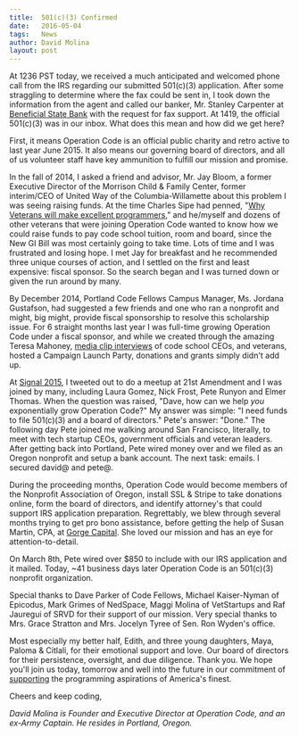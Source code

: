 ```yaml
---
title:  501(c)(3) Confirmed
date:   2016-05-04
tags:   News
author: David Molina
layout: post
---
```


At 1236 PST today, we received a much anticipated and welcomed phone call from the IRS regarding our submitted 501(c)(3) application. After some straggling to determine where the fax could be sent in, I took down the information from the agent and called our banker, Mr. Stanley Carpenter at [Beneficial State Bank](http://beneficialstatebank.com) with the request for fax support. At 1419, the official 501(c)(3) was in our inbox. What does this mean and how did we get here?

First, it means Operation Code is an official public charity and retro active to last year June 2015. It also means our governing board of directors, and all of us volunteer staff have key ammunition to fulfill our mission and promise.

In the fall of 2014, I asked a friend and advisor, Mr. Jay Bloom, a former Executive Director of the Morrison Child & Family Center, former interim/CEO of United Way of the Columbia-Willamette about this problem I was seeing raising funds. At the time Charles Sipe had penned, "[Why Veterans will make excellent programmers](https://www.switchup.org/blog/why-veterans-will-make-excellent-programmers)," and he/myself and dozens of other veterans that were joining Operation Code wanted to know how we could raise funds to pay code school tuition, room and board, since the New GI Bill was most certainly going to take time. Lots of time and I was frustrated and losing hope. I met Jay for breakfast and he recommended three unique courses of action, and I settled on the first and least expensive: fiscal sponsor. So the search began and I was turned down or given the run around by many.

By December 2014, Portland Code Fellows Campus Manager, Ms. Jordana Gustafson, had suggested a few friends and one who ran a nonprofit and might, big might, provide fiscal sponsorship to resolve this scholarship issue. For 6 straight months last year I was full-time growing Operation Code under a fiscal sponsor, and while we created through the amazing Teresa Mahoney, [media clip interviews](https://operationcode.org/media) of code school CEOs, and veterans, hosted a Campaign Launch Party, donations and grants simply didn't add up.

At [Signal 2015](https://www.twilio.com/signal/2015), I tweeted out to do a meetup at 21st Amendment and I was joined by many, including Laura Gomez, Nick Frost, Pete Runyon and Elmer Thomas. When the question was raised, "Dave, how can we help *you* exponentially grow Operation Code?" My answer was simple: "I need funds to file 501(c)(3) and a board of directors." Pete's answer: "Done." The following day Pete joined me walking around San Francisco, literally, to meet with tech startup CEOs, government officials and veteran leaders. After getting back into Portland, Pete wired money over and we filed as an Oregon nonprofit and setup a bank account. The next task: emails. I secured david@ and pete@.

During the proceeding months, Operation Code would become members of the Nonprofit Association of Oregon, install SSL & Stripe to take donations online, form the board of directors, and identify attorney's that could support IRS application preparation. Regrettably, we blew through several months trying to get pro bono assistance, before getting the help of Susan Martin, CPA, at [Gorge Capital](http://www.gorgecap.com). She loved our mission and has an eye for attention-to-detail.

On March 8th, Pete wired over $850 to include with our IRS application and it mailed. Today, ~41 business days later Operation Code is an 501(c)(3) nonprofit organization.

Special thanks to Dave Parker of Code Fellows, Michael Kaiser-Nyman of Epicodus, Mark Grimes of NedSpace, Maggi Molina of VetStartups and Raf Jauregui of SRVD for their support of our mission. Very special thanks to Mrs. Grace Stratton and Mrs. Jocelyn Tyree of Sen. Ron Wyden's office.

Most especially my better half, Edith, and three young daughters, Maya, Paloma & Citlali, for their emotional support and love. Our board of directors for their persistence, oversight, and due diligence. Thank you. 
We hope you'll join us today, tomorrow and well into the future in our commitment of [supporting](http://operationcode.org/donate) the programming aspirations of America's finest.

Cheers and keep coding,

*David Molina is Founder and Executive Director at Operation Code, and an ex-Army Captain. He resides in Portland, Oregon.*
